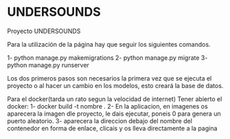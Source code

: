 # UNDERSOUNDS
Proyecto UNDERSOUNDS

Para la utilización de la página hay que seguir los siguientes comandos.

1- 
  python manage.py makemigrations
2-
  python manage.py migrate
3-
  python manage.py runserver

Los dos primeros pasos son necesarios la primera vez que se ejecuta el proyecto o al hacer un cambio en los modelos,
esto creará la base de datos.

Para el docker(tarda un rato segun la velocidad de internet)
Tener abierto el docker: 
1- docker build -t nombre .
2- En la aplicacion, en imagenes os aparecera la imagen dle proyecto, le dais ejecutar, poneis 0 para genera un puerto aleatorio.
3- aparecera la direccion debajo del nombre del contenedor en forma de enlace, clicais y os lleva directamente a la pagina
